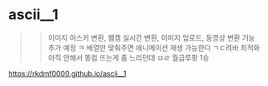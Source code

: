 # ascii__1

>> 이미지 아스키 변환, 웹캠 실시간 변환, 이미지 업로드, 동영상 변환 기능 추가 예정 ㅋ
>> 배열만 맞춰주면 애니메이션 재생 가능한디 ㄱㄷ려바
>> 최적화 아직 안해서 똥컴 뜨는게 좀 느리던데 ㅁㄹ 
월급루팡 1승

https://rkdmf0000.github.io/ascii__1
